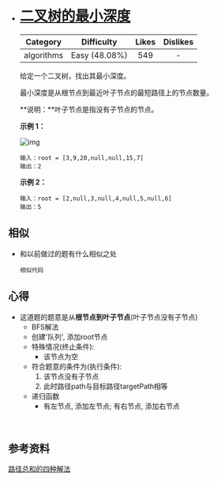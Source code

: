 * # [二叉树的最小深度](https://leetcode-cn.com/problems/minimum-depth-of-binary-tree/description/)

  |  Category  |  Difficulty   | Likes | Dislikes |
  | :--------: | :-----------: | :---: | :------: |
  | algorithms | Easy (48.08%) |  549  |    -     |

  给定一个二叉树，找出其最小深度。

  最小深度是从根节点到最近叶子节点的最短路径上的节点数量。

  **说明：**叶子节点是指没有子节点的节点。

   

  **示例 1：**

  ![img](https://assets.leetcode.com/uploads/2020/10/12/ex_depth.jpg)

  
  
  ```
  输入：root = [3,9,20,null,null,15,7]
  输出：2
  ```

  **示例 2：**
  
  ```
  输入：root = [2,null,3,null,4,null,5,null,6]
  输出：5
  ```



## 相似

* 和以前做过的题有什么相似之处

  ```
  相似代码
  ```

  

## 心得

* 这道题的题意是从**根节点到叶子节点**(叶子节点没有子节点)
  * BFS解法
  * 创建'队列', 添加root节点
  * 特殊情况(终止条件):
    * 该节点为空
  * 符合题意的条件为(执行条件):
    1. 该节点没有子节点
    2. 此时路径path与目标路径targetPath相等
  * 递归函数
    * 有左节点, 添加左节点; 有右节点, 添加右节点





​	



## 参考资料

[路径总和的四种解法](https://leetcode-cn.com/problems/path-sum/solution/lu-jing-zong-he-de-si-chong-jie-fa-dfs-hui-su-bfs-/)